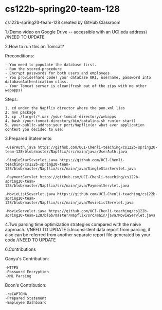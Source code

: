 # cs122b-spring20-team-128
cs122b-spring20-team-128 created by GitHub Classroom

1.(Demo video on Google Drive -- accessible with an UCI.edu address)
//NEED TO UPDATE

2.How to run this on Tomcat?

  Preconditions:
  
    - You need to populate the database first.
    - Run the stored-procedure
    - Encrypt passwords for both users and employees
    - You provide(hard code) your database URI, username, password into databaseAuthentication class.
    - Your Tomcat server is clean(fresh out of the zips with no other webapps)
    
  Steps:
  
    1. cd under the Napflix director where the pom.xml lies
    2. mvn package
    3. cp ./target/*.war /your-tomcat-directory/webapps
    4. bash /your-tomcat-directory/bin/catalina.sh run(or start)
    5. your-public-addres:your port/Napflix(or what ever application context you decided to use)
    
3.Prepared Statements:

    -UserAuth.java https://github.com/UCI-Chenli-teaching/cs122b-spring20-team-128/blob/master/Napflix/src/main/java/UserAuth.java
    
    -SingleStarSeverlet.java https://github.com/UCI-Chenli-teaching/cs122b-spring20-team-128/blob/master/Napflix/src/main/java/SingleStarServlet.java
    
    -PaymentServlet https://github.com/UCI-Chenli-teaching/cs122b-spring20-team-128/blob/master/Napflix/src/main/java/PaymentServlet.java
    
    -MovieListSeverlet.java https://github.com/UCI-Chenli-teaching/cs122b-spring20-team-128/blob/master/Napflix/src/main/java/MovieListServlet.java
    
    -MovieServelet.java https://github.com/UCI-Chenli-teaching/cs122b-spring20-team-128/blob/master/Napflix/src/main/java/MovieServlet.java
    
    
4.Two parsing time optimization strategies compared with the naive approach.
//NEED TO UPDATE
5.Inconsistent data report from parsing, it also can be referred from another separate report file generated by your code
//NEED TO UPDATE

  
6.Contributions

  Ganyu's Contribution:
  
    -HTTPS
    -Password Encryption
    -XML Parsing
    
  Boon's Contribution:
  
    -reCAPTCHA
    -Prepared Statement
    -Employee Dashboard
